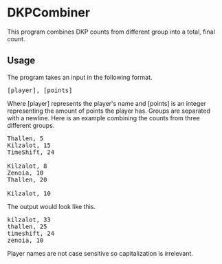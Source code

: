 # DKPCombiner

This program combines DKP counts from different group into a total, final count.

## Usage

The program takes an input in the following format.
<pre>[player], [points]</pre>
Where [player] represents the player's name and [points] is an integer representing the amount of points the player has.
Groups are separated with a newline. Here is an example combining the counts from three different groups.

<pre>
Thallen, 5
Kilzalot, 15
TimeShift, 24

Kilzalot, 8
Zenoia, 10
Thallen, 20

Kilzalot, 10
</pre>
The output would look like this.

<pre>
kilzalot, 33
thallen, 25
timeshift, 24
zenoia, 10
</pre>

Player names are not case sensitive so capitalization is irrelevant.
